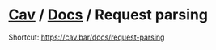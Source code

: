 # [Cav](https://cav.bar) / [Docs](./README.md) / Request parsing

Shortcut: https://cav.bar/docs/request-parsing